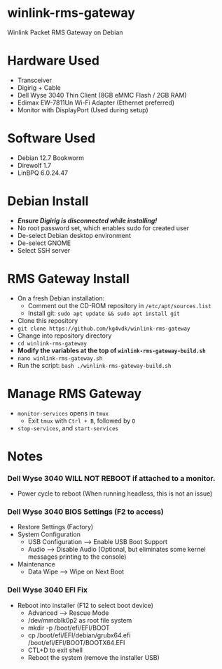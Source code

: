 # winlink-rms-gateway
Winlink Packet RMS Gateway on Debian
# Hardware Used
- Transceiver
- Digirig + Cable
- Dell Wyse 3040 Thin Client (8GB eMMC Flash / 2GB RAM)
- Edimax EW-7811Un Wi-Fi Adapter (Ethernet preferred)
- Monitor with DisplayPort (Used during setup)

# Software Used
- Debian 12.7 Bookworm
- Direwolf 1.7
- LinBPQ 6.0.24.47

# Debian Install
- ***Ensure Digirig is disconnected while installing!***
- No root password set, which enables sudo for created user
- De-select Debian desktop environment
- De-select GNOME
- Select SSH server

# RMS Gateway Install
- On a fresh Debian installation:
  * Comment out the CD-ROM repository in `/etc/apt/sources.list`
  * Install git: `sudo apt update && sudo apt install git`
- Clone this repository
- `git clone https://github.com/kg4vdk/winlink-rms-gateway`
- Change into repository directory
- `cd winlink-rms-gateway`
- **Modify the variables at the top of `winlink-rms-gateway-build.sh`**
- `nano winlink-rms-gateway.sh`
- Run the script: `bash ./winlink-rms-gateway-build.sh`

# Manage RMS Gateway
- `monitor-services` opens in `tmux`
  * Exit `tmux` with `Ctrl + B`, followed by `D`
- `stop-services`, and `start-services`

# Notes
### Dell Wyse 3040 WILL NOT REBOOT if attached to a monitor.
- Power cycle to reboot (When running headless, this is not an issue)
### Dell Wyse 3040 BIOS Settings (F2 to access)
- Restore Settings (Factory)
- System Configuration
  * USB Configuration --> Enable USB Boot Support
  * Audio --> Disable Audio (Optional, but eliminates some kernel messages printing to the console)
- Maintenance
  * Data Wipe --> Wipe on Next Boot

### Dell Wyse 3040 EFI Fix
- Reboot into installer (F12 to select boot device)
  * Advanced --> Rescue Mode
  *  /dev/mmcblk0p2 as root file system
  * mkdir -p /boot/efi/EFI/BOOT
  * cp /boot/efi/EFI/debian/grubx64.efi /boot/efi/EFI/BOOT/BOOTX64.EFI
  * CTL+D to exit shell
  * Reboot the system (remove the installer USB)
